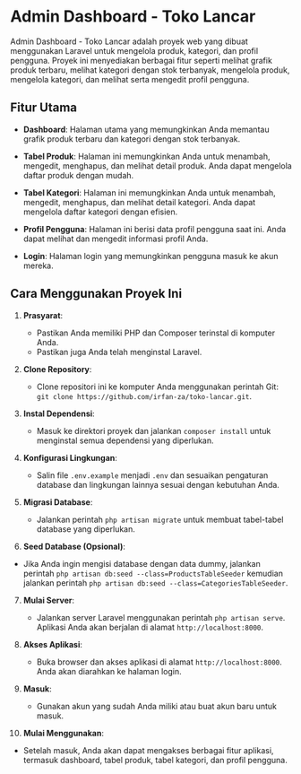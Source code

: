 # Admin Dashboard - Toko Lancar

Admin Dashboard - Toko Lancar adalah proyek web yang dibuat menggunakan Laravel untuk mengelola produk, kategori, dan profil pengguna. Proyek ini menyediakan berbagai fitur seperti melihat grafik produk terbaru, melihat kategori dengan stok terbanyak, mengelola produk, mengelola kategori, dan melihat serta mengedit profil pengguna.

## Fitur Utama

- **Dashboard**: Halaman utama yang memungkinkan Anda memantau grafik produk terbaru dan kategori dengan stok terbanyak.

- **Tabel Produk**: Halaman ini memungkinkan Anda untuk menambah, mengedit, menghapus, dan melihat detail produk. Anda dapat mengelola daftar produk dengan mudah.

- **Tabel Kategori**: Halaman ini memungkinkan Anda untuk menambah, mengedit, menghapus, dan melihat detail kategori. Anda dapat mengelola daftar kategori dengan efisien.

- **Profil Pengguna**: Halaman ini berisi data profil pengguna saat ini. Anda dapat melihat dan mengedit informasi profil Anda.

- **Login**: Halaman login yang memungkinkan pengguna masuk ke akun mereka.

## Cara Menggunakan Proyek Ini

1. **Prasyarat**:
   - Pastikan Anda memiliki PHP dan Composer terinstal di komputer Anda.
   - Pastikan juga Anda telah menginstal Laravel.

2. **Clone Repository**:
   - Clone repositori ini ke komputer Anda menggunakan perintah Git: `git clone https://github.com/irfan-za/toko-lancar.git`.

3. **Instal Dependensi**:
   - Masuk ke direktori proyek dan jalankan `composer install` untuk menginstal semua dependensi yang diperlukan.

4. **Konfigurasi Lingkungan**:
   - Salin file `.env.example` menjadi `.env` dan sesuaikan pengaturan database dan lingkungan lainnya sesuai dengan kebutuhan Anda.

5. **Migrasi Database**:
   - Jalankan perintah `php artisan migrate` untuk membuat tabel-tabel database yang diperlukan.
6. **Seed Database (Opsional)**:
  - Jika Anda ingin mengisi database dengan data dummy, jalankan perintah `php artisan db:seed --class=ProductsTableSeeder` kemudian jalankan perintah `php artisan db:seed --class=CategoriesTableSeeder`.

7. **Mulai Server**:
   - Jalankan server Laravel menggunakan perintah `php artisan serve`. Aplikasi Anda akan berjalan di alamat `http://localhost:8000`.

8. **Akses Aplikasi**:
   - Buka browser dan akses aplikasi di alamat `http://localhost:8000`. Anda akan diarahkan ke halaman login.

9. **Masuk**:
   - Gunakan akun yang sudah Anda miliki atau buat akun baru untuk masuk.

10. **Mulai Menggunakan**:
   - Setelah masuk, Anda akan dapat mengakses berbagai fitur aplikasi, termasuk dashboard, tabel produk, tabel kategori, dan profil pengguna.

